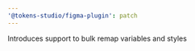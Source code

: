 ```yaml
---
'@tokens-studio/figma-plugin': patch
---
```


Introduces support to bulk remap variables and styles
